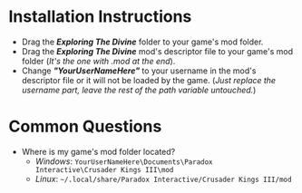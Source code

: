 ﻿# Installation Instructions
* Drag the ***Exploring The Divine*** folder to your game's mod folder.
* Drag the ***Exploring The Divine*** mod's descriptor file to your game's mod folder (*It's the one with .mod at the end*).
* Change ***"YourUserNameHere"*** to your username in the mod's descriptor file or it will not be loaded by the game. (*Just replace the username part, leave the rest of the path variable untouched.*)

# Common Questions
* Where is my game's mod folder located?
	* *Windows*: `YourUserNameHere\Documents\Paradox Interactive\Crusader Kings III\mod`
	* *Linux*: `~/.local/share/Paradox Interactive/Crusader Kings III/mod`